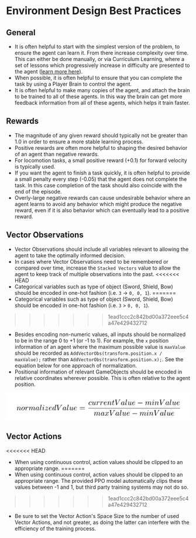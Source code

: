 # Environment Design Best Practices

## General
* It is often helpful to start with the simplest version of the problem, to ensure the agent can learn it. From there increase
complexity over time. This can either be done manually, or via Curriculum Learning, where a set of lessons which progressively increase in difficulty are presented to the agent ([learn more here](Training-Curriculum-Learning.md)).
* When possible, it is often helpful to ensure that you can complete the task by using a Player Brain to control the agent.
* It is often helpful to make many copies of the agent, and attach the brain to be trained to all of these agents. In this way the brain can get more feedback information from all of these agents, which helps it train faster. 

## Rewards
* The magnitude of any given reward should typically not be greater than 1.0 in order to ensure a more stable learning process.
* Positive rewards are often more helpful to shaping the desired behavior of an agent than negative rewards.
* For locomotion tasks, a small positive reward (+0.1) for forward velocity is typically used. 
* If you want the agent to finish a task quickly, it is often helpful to provide a small penalty every step (-0.05) that the agent does not complete the task. In this case completion of the task should also coincide with the end of the episode.
* Overly-large negative rewards can cause undesirable behavior where an agent learns to avoid any behavior which might produce the negative reward, even if it is also behavior which can eventually lead to a positive reward.

## Vector Observations
* Vector Observations should include all variables relevant to allowing the agent to take the optimally informed decision.
* In cases where Vector Observations need to be remembered or compared over time, increase the `Stacked Vectors` value to allow the agent to keep track of multiple observations into the past. 
<<<<<<< HEAD
* Categorical variables such as type of object (Sword, Shield, Bow) should be encoded in one-hot fashion (i.e. `3` -> `0, 0, 1`).
=======
* Categorical variables such as type of object (Sword, Shield, Bow) should be encoded in one-hot fashion (i.e. `3` > `0, 0, 1`).
>>>>>>> 1ead1ccc2c842bd00a372eee5c4a47e429432712
* Besides encoding non-numeric values, all inputs should be normalized to be in the range 0 to +1 (or -1 to 1). For example, the `x` position information of an agent where the maximum possible value is `maxValue` should be recorded as `AddVectorObs(transform.position.x / maxValue);` rather than `AddVectorObs(transform.position.x);`. See the equation below for one approach of normalization. 
* Positional information of relevant GameObjects should be encoded in relative coordinates wherever possible. This is often relative to the agent position.

![normalization](images/normalization.png)

## Vector Actions
<<<<<<< HEAD
* When using continuous control, action values should be clipped to an appropriate range.
=======
* When using continuous control, action values should be clipped to an appropriate range. The provided PPO model automatically clips these values between -1 and 1, but third party training systems may not do so.
>>>>>>> 1ead1ccc2c842bd00a372eee5c4a47e429432712
* Be sure to set the Vector Action's Space Size to the number of used Vector Actions, and not greater, as doing the latter can interfere with the efficiency of the training process.

